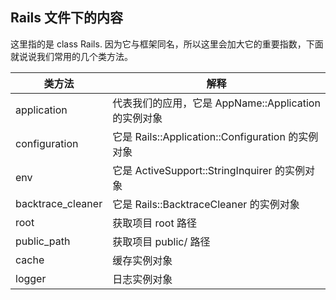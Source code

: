 ## Rails 文件下的内容

这里指的是 class Rails. 因为它与框架同名，所以这里会加大它的重要指数，下面就说说我们常用的几个类方法。

| 类方法 | 解释 |
| -- | -- |
| application | 代表我们的应用，它是 AppName::Application 的实例对象 |
| configuration | 它是 Rails::Application::Configuration 的实例对象 |
| env | 它是 ActiveSupport::StringInquirer 的实例对象 |
| backtrace_cleaner | 它是 Rails::BacktraceCleaner 的实例对象 |
| root | 获取项目 root 路径 |
| public_path | 获取项目 public/ 路径 |
| cache | 缓存实例对象 |
| logger | 日志实例对象 |
